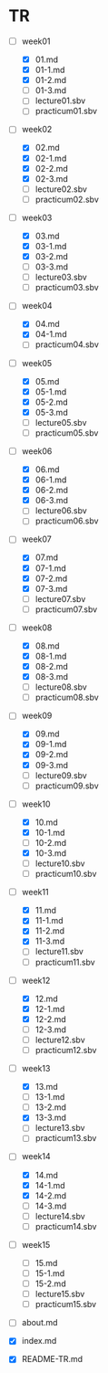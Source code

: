 # TR
- [ ] week01
    - [x] 01.md
    - [x] 01-1.md
    - [x] 01-2.md
    - [ ] 01-3.md
    - [ ] lecture01.sbv
    - [ ] practicum01.sbv
- [ ] week02
    - [x] 02.md
    - [x] 02-1.md
    - [x] 02-2.md
    - [x] 02-3.md
    - [ ] lecture02.sbv
    - [ ] practicum02.sbv
- [ ] week03
    - [x] 03.md
    - [x] 03-1.md
    - [x] 03-2.md
    - [ ] 03-3.md
    - [ ] lecture03.sbv
    - [ ] practicum03.sbv
- [ ] week04
    - [x] 04.md
    - [x] 04-1.md
    - [ ] practicum04.sbv
- [ ] week05
    - [x] 05.md
    - [x] 05-1.md
    - [x] 05-2.md
    - [x] 05-3.md
    - [ ] lecture05.sbv
    - [ ] practicum05.sbv
- [ ] week06
    - [x] 06.md
    - [x] 06-1.md
    - [x] 06-2.md
    - [x] 06-3.md
    - [ ] lecture06.sbv
    - [ ] practicum06.sbv
- [ ] week07
    - [x] 07.md
    - [x] 07-1.md
    - [x] 07-2.md
    - [x] 07-3.md
    - [ ] lecture07.sbv
    - [ ] practicum07.sbv
- [ ] week08
    - [x] 08.md
    - [x] 08-1.md
    - [x] 08-2.md
    - [x] 08-3.md
    - [ ] lecture08.sbv
    - [ ] practicum08.sbv
- [ ] week09
    - [x] 09.md
    - [x] 09-1.md
    - [x] 09-2.md
    - [x] 09-3.md
    - [ ] lecture09.sbv
    - [ ] practicum09.sbv
- [ ] week10
    - [x] 10.md
    - [x] 10-1.md
    - [ ] 10-2.md
    - [x] 10-3.md
    - [ ] lecture10.sbv
    - [ ] practicum10.sbv
- [ ] week11
    - [x] 11.md
    - [x] 11-1.md
    - [x] 11-2.md
    - [x] 11-3.md
    - [ ] lecture11.sbv
    - [ ] practicum11.sbv
- [ ] week12
    - [x] 12.md
    - [x] 12-1.md
    - [x] 12-2.md
    - [ ] 12-3.md
    - [ ] lecture12.sbv
    - [ ] practicum12.sbv
- [ ] week13
    - [x] 13.md
    - [ ] 13-1.md
    - [ ] 13-2.md
    - [x] 13-3.md
    - [ ] lecture13.sbv
    - [ ] practicum13.sbv
- [ ] week14
    - [x] 14.md
    - [x] 14-1.md
    - [x] 14-2.md
    - [ ] 14-3.md
    - [ ] lecture14.sbv
    - [ ] practicum14.sbv
- [ ] week15
    - [ ] 15.md
    - [ ] 15-1.md
    - [ ] 15-2.md
    - [ ] lecture15.sbv
    - [ ] practicum15.sbv
- [ ] about.md
- [x] index.md
- [x] README-TR.md

